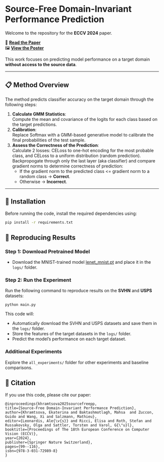 # Source-Free Domain-Invariant Performance Prediction

Welcome to the repository for the **ECCV 2024** paper.

📄 **[Read the Paper](https://arxiv.org/pdf/2408.02209)**  
🖼️ **[View the Poster](logs/eccv2024_poster.jpg)**  

This work focuses on predicting model performance on a target domain **without access to the source data**.

---

## 📋 Method Overview  

The method predicts classifier accuracy on the target domain through the following steps:  
1. **Calculate GMM Statistics**:  
   Compute the mean and covariance of the logits for each class based on the target predictions.  
2. **Calibration**:  
   Replace Softmax with a GMM-based generative model to calibrate the final probabilities of the test sample.
3. **Assess the Correctness of the Prediction**:  
   Calculate 2 losses: CELoss to one-hot encoding for the most probable class, and CELoss to a uniform distribution (random prediction).
   Backpropogate through only the last layer (aka classifier) and compare gradient norms to determine correctness of prediction:  
   - If the gradient norm to the predicted class <= gradient norm to a random class → **Correct**.  
   - Otherwise → **Incorrect**.  

---


## 🔧 Installation

Before running the code, install the required dependencies using:  
```bash
pip install -r requirements.txt
```

## 🚀 Reproducing Results  



### Step 1: Download Pretrained Model  
- Download the MNIST-trained model [lenet_mnist.pt](https://drive.google.com/file/d/1MN60HAsEjw4EU_NWhDi1x_nJxOVRS4lo/) and place it in the `logs/` folder.  

### Step 2: Run the Experiment  
Run the following command to reproduce results on the **SVHN** and **USPS** datasets:  
``` 
python main.py
```

This code will:
- Automatically download the SVHN and USPS datasets and save them in the `logs/` folder.
- Store the features of the target datasets in the `logs/` folder.
- Predict the model’s performance on each target dataset.

### Additional Experiments
Explore the `all_experiments/` folder for other experiments and baseline comparisons.

## 📖 Citation
If you use this code, please cite our paper:

```
@inproceedings{khramtsova2025sourcefreepp,
title={Source-Free Domain-Invariant	Performance Prediction},
author={Khramtsova, Ekaterina and Baktashmotlagh, Mahsa  and Zuccon, Guido and Wang, Xi and Salzmann, Mathieu},
editor={Leonardis, Ale{\v{s}} and Ricci, Elisa and Roth, Stefan and Russakovsky, Olga and Sattler, Torsten and Varol, G{\"u}l},
booktitle={Proceedings of The 18th European Conference on Computer Vision (ECCV)},
year={2024},
publisher={Springer Nature Switzerland},
pages={99--116},
isbn={978-3-031-72989-8}
}
```
